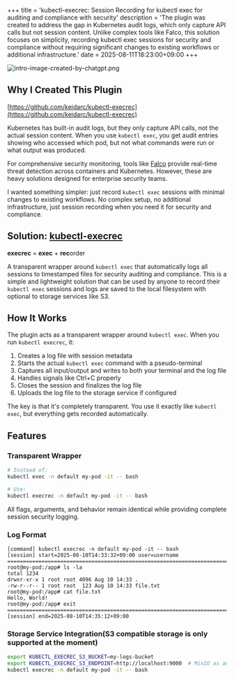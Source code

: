 +++
title = 'kubectl-execrec: Session Recording for kubectl exec for auditing and compliance with security'
description = 'The plugin was created to address the gap in Kubernetes audit logs, which only capture API calls but not session content. Unlike complex tools like Falco, this solution focuses on simplicity, recording kubectl exec sessions for security and compliance without requiring significant changes to existing workflows or additional infrastructure.'
date = 2025-08-11T18:23:00+09:00
+++

![intro-image-created-by-chatgpt.png](https://miro.medium.com/v2/resize:fit:700/1*xpNw34UIvHmnt-4OLl-G3Q.png)

## Why I Created This Plugin

[https://github.com/keidarc/kubectl-execrec](https://github.com/keidarc/kubectl-execrec)

Kubernetes has built-in audit logs, but they only capture API calls, not the actual session content. When you use `kubectl exec`, you get audit entries showing who accessed which pod, but not what commands were run or what output was produced.

For comprehensive security monitoring, tools like [Falco](https://falco.org/) provide real-time threat detection across containers and Kubernetes. However, these are heavy solutions designed for enterprise security teams.

I wanted something simpler: just record `kubectl exec` sessions with minimal changes to existing workflows. No complex setup, no additional infrastructure, just session recording when you need it for security and compliance.

## Solution: [kubectl-execrec](https://github.com/keidarc/kubectl-execrec)

**execrec** = **exec** + **rec**order

A transparent wrapper around `kubectl exec` that automatically logs all sessions to timestamped files for security auditing and compliance. This is a simple and lightweight solution that can be used by anyone to record their `kubectl exec` sessions and logs are saved to the local filesystem with optional to storage services like S3.

## How It Works

The plugin acts as a transparent wrapper around `kubectl exec`. When you run `kubectl execrec`, it:

1. Creates a log file with session metadata
2. Starts the actual `kubectl exec` command with a pseudo-terminal
3. Captures all input/output and writes to both your terminal and the log file
4. Handles signals like Ctrl+C properly
5. Closes the session and finalizes the log file
6. Uploads the log file to the storage service if configured

The key is that it's completely transparent. You use it exactly like `kubectl exec`, but everything gets recorded automatically.

## Features

### Transparent Wrapper

```bash
# Instead of:
kubectl exec -n default my-pod -it -- bash

# Use:
kubectl execrec -n default my-pod -it -- bash
```

All flags, arguments, and behavior remain identical while providing complete session security logging.

### Log Format

```
[command] kubectl execrec -n default my-pod -it -- bash
[session] start=2025-08-10T14:33:32+09:00 user=username
================================================================================
root@my-pod:/app# ls -la
total 1234
drwxr-xr-x 1 root root 4096 Aug 10 14:33 .
-rw-r--r-- 1 root root  123 Aug 10 14:33 file.txt
root@my-pod:/app# cat file.txt
Hello, World!
root@my-pod:/app# exit
================================================================================
[session] end=2025-08-10T14:35:12+09:00
```

### Storage Service Integration(S3 compatible storage is only supported at the moment)

```bash
export KUBECTL_EXECREC_S3_BUCKET=my-logs-bucket
export KUBECTL_EXECREC_S3_ENDPOINT=http://localhost:9000  # MinIO as an example
kubectl execrec -n default my-pod -it -- bash
```
